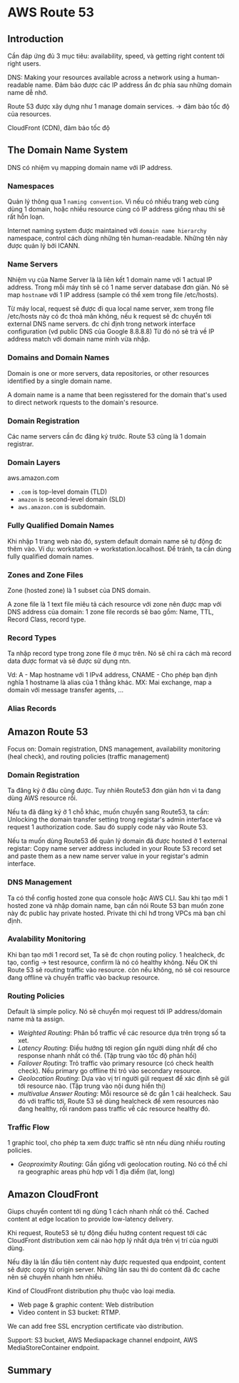 # AWS Route 53

## Introduction
Cần đáp ứng đủ 3 mục tiêu: availability, speed, và getting right content tới right users.

DNS: Making your resources available across a network using a human-readable name. Đảm bảo được các IP address ẩn đc phía sau những domain name dễ nhớ.

Route 53 được xây dựng như 1 manage domain services. -> đảm bảo tốc độ của resources.

CloudFront (CDN), đảm bảo tốc độ
## The Domain Name System
DNS có nhiệm vụ mapping domain name với IP address.
### Namespaces
Quản lý thông qua 1 `naming convention`. Vì nếu có nhiều trang web cùng dùng 1 domain, hoặc nhiều resource cùng có IP address giống nhau thì sẽ rất hỗn loạn.

Internet naming system được maintained với `domain name hierarchy` namespace, control cách dùng những tên human-readable. Những tên này được quản lý bởi ICANN.
### Name Servers
Nhiệm vụ của Name Server là là liên kết 1 domain name với 1 actual IP address. Trong mỗi máy tính sẽ có 1 name server database đơn giản. Nó sẽ map `hostname` với 1 IP address (sample có thể xem trong file /etc/hosts).

Từ máy local, request sẽ được đi qua local name server, xem trong file /etc/hosts này có đc thoả mãn không, nếu k request sẽ đc chuyển tới external DNS name servers. đc chỉ định trong network interface configuration (vd public DNS của Google 8.8.8.8) Từ đó nó sẽ trả về IP address match với domain name mình vừa nhập.
### Domains and Domain Names
Domain is one or more servers, data repositories, or other resources identified by a single domain name.

A domain name is a name that been regisstered for the domain that's used to direct network rquests to the domain's resource.
### Domain Registration
Các name servers cần đc đăng ký trước. Route 53 cũng là 1 domain registrar.
### Domain Layers
aws.amazon.com

+ `.com` is top-level domain (TLD)
+ `amazon` is second-level domain (SLD)
+ `aws.amazon.com` is subdomain.
### Fully Qualified Domain Names
Khi nhập 1 trang web nào đó, system default domain name sẽ tự động đc thêm vào. Ví dụ: workstation -> workstation.localhost. Để tránh, ta cần dùng fully qualified domain names.
### Zones and Zone Files
Zone (hosted zone) là 1 subset của DNS domain.

A zone file là 1 text file miêu tả cách resource với zone nên được map với DNS address của domain:
1 zone file records sẽ bao gồm: Name, TTL, Record Class, record type.
### Record Types
Ta nhập record type trong zone file ở mục trên. Nó sẽ chỉ ra cách mà record data được format và sẽ được sử dụng ntn.

Vd: A - Map hostname với 1 IPv4 address, CNAME - Cho phép bạn định nghĩa 1 hostname là alias của 1 thằng khác. MX: Mai exchange, map a domain với message transfer agents, ...
### Alias Records

## Amazon Route 53
Focus on: Domain registration, DNS management, availability monitoring (heal check), and routing policies (traffic management)
### Domain Registration
Ta đăng ký ở đâu cũng được. Tuy nhiên Route53 đơn giản hơn vì ta đang dùng AWS resource rồi.

Nếu ta đã đăng ký ở 1 chỗ khác, muốn chuyển sang Route53, ta cần: Unlocking the domain transfer setting trong registar's admin interface và request 1 authorization code. Sau đó supply code này vào Route 53.

Nếu ta muốn dùng Route53 để quản lý domain đã được hosted ở 1 external registar: Copy name server address included in your Route 53 record set and paste them as a new name server value in your registar's admin interface.
### DNS Management
Ta có thể config hosted zone qua console hoặc AWS CLI.
Sau khi tạo mới 1 hosted zone và nhập domain name, bạn cần nói Route 53 bạn muốn zone này đc public hay private hosted. Private thì chỉ hđ trong VPCs mà bạn chỉ định.

### Avalability Monitoring
Khi bạn tạo mới 1 record set, Ta sẽ đc chọn routing policy. 1 healcheck, đc tạo, config -> test resource, confirm là nó có healthy không. Nếu OK thì Route 53 sẽ routing traffic vào resource. còn nếu không, nó sẽ coi resource đang offline và chuyển traffic vào backup resource.
### Routing Policies
Default là simple policy. Nó sẽ chuyển mọi request tới IP address/domain name mà ta assign.

+ *Weighted Routing*: Phân bổ traffic về các resource dựa trên trọng số ta xet.
+ *Latency Routing*: Điều hướng tới region gần người dùng nhất để cho response nhanh nhất có thể. (Tập trung vào tốc độ phản hồi)
+ *Failover Routing*: Trỏ traffic vào primary resource (có check health check). Nếu primary go offline thì trỏ vào secondary resource.
+ *Geolocation Routing*: Dựa vào vị trí người gửi request để xác định sẽ gửi tới resource nào. (Tập trung vào nội dung hiển thị)
+ *multivalue Answer Routing*: Mỗi resource sẽ đc gắn 1 cái healcheck. Sau đó với traffic tới, Route 53 sẽ dùng healcheck để xem resources nào đang healthy, rồi random pass traffic về các resource healthy đó.
### Traffic Flow
1 graphic tool, cho phép ta xem được traffic sẽ ntn nếu dùng nhiều routing policies.

+ *Geoproximity Routing*: Gần giống với geolocation routing. Nó có thể chỉ ra geographic areas phù hợp với 1 địa điểm (lat, long)
## Amazon CloudFront
Giups chuyển content tới ng dùng 1 cách nhanh nhất có thể. Cached content at edge location to provide low-latency delivery.

Khi request, Route53 sẽ tự động điều hướng content request tới các CloudFront distribution xem cái nào hợp lý nhất dựa trên vị trí của người dùng.

Nếu đây là lần đầu tiên content này được requested qua endpoint, content sẽ được copy từ origin server. Những lần sau thì do content đã đc cache nên sẽ chuyển nhanh hơn nhiều.

Kind of CloudFront distribution phụ thuộc vào loại media.

+ Web page & graphic content: Web distribution
+ Video content in S3 bucket: RTMP.

We can add free SSL encryption certificate vào distribution.

Support: S3 bucket, AWS Mediapackage channel endpoint, AWS MediaStoreContainer endpoint.
## Summary
